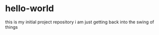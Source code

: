 # hello-world
this is my initial project repository
i am just getting back into the swing of things
